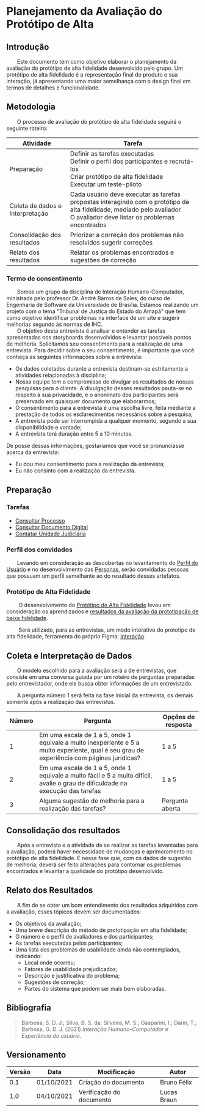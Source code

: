 # Planejamento da Avaliação do Protótipo de Alta

## Introdução

&emsp;&emsp;Este documento tem como objetivo elaborar o planejamento da avaliação do protótipo de alta fidelidade desenvolvido pelo grupo. Um protótipo de alta fidelidade é a representação final do produto e sua interação, já apresentando uma maior semelhança com o design final em termos de detalhes e funcionalidade.

## Metodologia

&emsp;&emsp;O processo de avaliação do protótipo de alta fidelidade seguirá o seguinte roteiro:

| Atividade | Tarefa |
|--|--|
| Preparação |Definir as tarefas executadas<br> Definir o perfil dos participantes e recrutá-los<br>Criar protótipo de alta fidelidade<br>Executar um teste-piloto<br> |
| Coleta de dados e Interpretação | Cada usuário deve executar as tarefas propostas interagindo com o protótipo de alta fidelidade, mediado pelo avaliador<br> O avaliador deve listar os problemas encontrados<br>|
| Consolidação dos resultados<br> | Priorizar a correção dos problemas não resolvidos sugerir correções<br> |
| Relato dos resultados<br> | Relatar os problemas encontrados e sugestões de correção<br> |


### Termo de consentimento

&emsp;&emsp;Somos um grupo da disciplina de Interação Humano-Computador, ministrada pelo professor Dr. André Barros de Sales, do curso de Engenharia de Software da Universidade de Brasília. Estamos realizando um projeto com o tema "Tribunal de Justiça do Estado do Amapá" que tem como objetivo identificar problemas na interface de um site e sugerir melhorias segundo às normas de IHC. <br>
&emsp;&emsp;O objetivo desta entrevista é analisar e entender as tarefas apresentadas nos storyboards desenvolvidos e levantar possíveis pontos de melhoria. Solicitamos seu consentimento para a realização de uma entrevista. Para decidir sobre o seu consentimento, é importante que você conheça as seguintes informações sobre a entrevista: <br>

- Os dados coletados durante a entrevista destinam-se estritamente a atividades relacionadas à disciplina;
- Nossa equipe tem o compromisso de divulgar os resultados de nossas pesquisas para o cliente. A divulgação desses resultados pauta-se no respeito à sua privacidade, e o anonimato dos participantes será preservado em quaisquer documento que elaborarmos;
- O consentimento para a entrevista é uma escolha livre, feita mediante a prestação de todos os esclarecimentos necessários sobre a pesquisa;
- A entrevista pode ser interrompida a qualquer momento, segundo a sua disponibilidade e vontade;
- A entrevista terá duração entre 5 a 10 minutos.

De posse dessas informações, gostaríamos que você se pronunciasse acerca da entrevista: <br>

- Eu dou meu consentimento para a realização da entrevista;<br> 
- Eu não consinto com a realização da entrevista.

## Preparação

### Tarefas
- [Consultar Processo](../../../analise-de-requisitos/analise_de_tarefas/#tarefa-1-consultar-processo)
- [Consultar Documento Digital](../../../analise-de-requisitos/analise_de_tarefas/#tarefa-2-consultar-documento-digital)
- [Contatar Unidade Judiciária](../../../analise-de-requisitos/analise_de_tarefas/#tarefa-3-contatar-unidade-judiciaria)

### Perfil dos convidados
&emsp;&emsp;Levando em consideração as descobertas no levantamento do [Perfil do Usuário](../../../base/analise_de_tarefas/perfil_do_usuario) e no desenvolvimento das [Personas](../../../analise-de-requisitos/personas), serão convidadas pessoas que possuam um perfil semelhante ao do resultado desses artefatos.

### Protótipo de Alta Fidelidade
&emsp;&emsp; O desenvolvimento do [Protótipo de Alta Fidelidade](../prototipo-de-alta) levou em consideração os aprendizados e  [resultados da avaliação da prototipação de baixa fidelidade](../../nivel-2/resultado_avaliacao/).

&emsp;&emsp; Será utilizado, para as entrevistas, um modo interativo do prototipo de alta fidelidade, ferramenta do próprio Figma: [Interação](https://www.figma.com/proto/sea4Xmu2hL00NQa2PNuERO/TJAP-Pr%C3%B3t.-Alta-Fidelidade?node-id=0%3A1&scaling=min-zoom&starting-point-node-id=3%3A2&show-proto-sidebar=1).
## Coleta e Interpretação de Dados

&emsp;&emsp;O modelo escolhido para a avaliação será a de entrevistas, que consiste em uma conversa guiada por um roteiro de perguntas preparadas pelo entrevistador, onde ele busca obter informações de um entrevistado.

&emsp;&emsp;A pergunta número 1 será feita na fase inicial da entrevista, os demais somente após a realização das entrevistas.

| Número | Pergunta | Opções de resposta |
|--|--|--|
| 1 | Em uma escala de 1 a 5, onde 1 equivale a muito inexperiente e 5 a muito experiente, qual é seu grau de experiência com páginas jurídicas? | 1 a 5|
| 2 | Em uma escala de 1 a 5, onde 1 equivale a muito fácil e 5 a muito difícil, avalie o grau de dificuldade na execução das tarefas | 1 a 5 |
| 3 | Alguma sugestão de melhoria para a realização das tarefas? | Pergunta aberta |

## Consolidação dos resultados
&emsp;&emsp;Após a entrevista e a atividade de se realizar as tarefas levantadas para a avaliação, poderá haver necessidade de mudanças e aprimoramento no protótipo de alta fidelidade. É nessa fase que, com os dados de sugestão de melhoria, deverá ser feito alterações para contornar os problemas encontrados e levantar a qualidade do protótipo desenvolvido.

## Relato dos Resultados
&emsp;&emsp;A fim de se obter um bom entendimento dos resultados adquiridos com a avaliação, esses tópicos devem ser documentados:

- Os objetivos da avaliação;
- Uma breve descrição do método de prototipação em alta fidelidade;
- O número e o perfil de avaliadores e dos participantes;
- As tarefas executadas pelos participantes;
- Uma lista dos problemas de usabilidade ainda não contemplados, indicando:
    - Local onde ocorreu;
    - Fatores de usabilidade prejudicados;
    - Descrição e justificativa do problema;
    - Sugestões de correção;
    - Partes do sistema que podem ser mais bem elaboradas.


## Bibliografia
> Barbosa, S. D. J.; Silva, B. S. da; Silveira, M. S.; Gasparini, I.; Darin, T.; Barbosa, G. D. J. (2021) *Interação Humano-Computador e Experiência do usuário.*


## Versionamento
| Versão | Data | Modificação | Autor |
|--|--|--|--|
| 0.1 | 01/10/2021 | Criação do documento | Bruno Félix |
| 1.0 | 04/10/2021 | Verificação do documento | Lucas Braun | 

